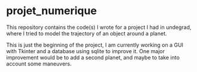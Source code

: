 # projet_numerique
This repository contains the code(s) I wrote for a project I had in undegrad, where I tried to model the trajectory of an object around a planet.  

This is just the beginning of the project, I am currently working on a GUI with Tkinter and a database using sqlite to improve it. One major improvement would be to add a second planet, and maybe to take into account some maneuvers.
